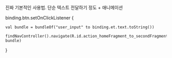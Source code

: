 진짜 기본적인 사용법. 단순 텍스트 전달하기 정도 + 애니메이션

 binding.btn.setOnClickListener {
 
    val bundle = bundleOf("user_input" to binding.et.text.toString())
    
    findNavController().navigate(R.id.action_homeFragment_to_secondFragment, bundle)
    
}
